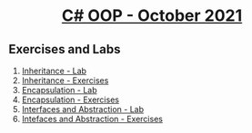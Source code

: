 # <a href="https://softuni.bg/trainings/3484/csharp-oop-october-2021/internal"><p align="center"> C# OOP - October 2021<p>
</a>



## Exercises and Labs


1. <a href="https://github.com/NikolovDaniel/Software-University--SoftUni-/tree/main/C%23%20Programming/C%23%20OOP/C%23%20OOP%20-%20Exercises/Inheritance%20-%20Lab"> Inheritance - Lab </a>
2. <a href="https://github.com/NikolovDaniel/Software-University--SoftUni-/tree/main/C%23%20Programming/C%23%20OOP/C%23%20OOP%20-%20Exercises/Inheritance%20-%20Exercises"> Inheritance - Exercises </a>
3. <a href="https://github.com/NikolovDaniel/Software-University--SoftUni-/tree/main/C%23%20Programming/C%23%20OOP/C%23%20OOP%20-%20Exercises/Encapsulation%20-%20Lab"> Encapsulation - Lab </a>
4. <a href="https://github.com/NikolovDaniel/Software-University--SoftUni-/tree/main/C%23%20Programming/C%23%20OOP/C%23%20OOP%20-%20Exercises/Encapsulation%20-%20Exercises"> Encapsulation - Exercises </a>
5. <a href="https://github.com/NikolovDaniel/Software-University--SoftUni-/tree/main/C%23%20Programming/C%23%20OOP/C%23%20OOP%20-%20Exercises/Interfaces%20and%20Abstractions%20-%20Lab"> Interfaces and Abstraction - Lab </a>
6. <a href="https://github.com/NikolovDaniel/Software-University--SoftUni-/tree/main/C%23%20Programming/C%23%20OOP/C%23%20OOP%20-%20Exercises/Interfaces%20and%20Abstractions%20-%20Exercises"> Intefaces and Abstraction - Exercises </a>
